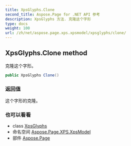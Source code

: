 ```yaml
---
title: XpsGlyphs.Clone
second_title: Aspose.Page for .NET API 参考
description: XpsGlyphs 方法. 克隆这个字形
type: docs
weight: 100
url: /zh/net/aspose.page.xps.xpsmodel/xpsglyphs/clone/
---
```

## XpsGlyphs.Clone method

克隆这个字形。

```csharp
public XpsGlyphs Clone()
```

### 返回值

这个字形的克隆。

### 也可以看看

* class [XpsGlyphs](../)
* 命名空间 [Aspose.Page.XPS.XpsModel](../../xpsglyphs/)
* 部件 [Aspose.Page](../../../)


